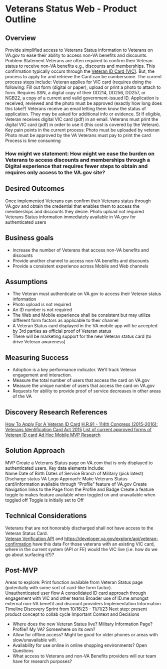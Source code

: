 # Veterans Status Web - Product Outline 
## Overview
Provide simplified access to Veterans Status information to Veterans on VA.gov to ease their ability to access non-VA benefits and discounts.
Problem Statement
Veterans are often required to confirm their Veteran status to receive non-VA benefits e.g., discounts and memberships. This confirmation typically occurs through the [Veteran ID Card (VIC)](https://www.va.gov/records/get-veteran-id-cards/vic/). But, the process to apply for and retrieve the Card can be cumbersome. The current process steps include:
Veteran applies for VIC card (requires doing the following: Fill out form (digital or paper), upload or print a photo to attach to form. Requires SSN, a digital copy of their DD214, DD256, DD257, or NGB22, a copy of a current and valid government-issued ID.
Application is received, reviewed and the photo must be approved (exactly how long does this take?)
Veterans receive an email letting them know the status of application. They may be asked for additional info or evidence.
St If eligible, Veteran receives digital VIC card (pdf) in an email.
Veterans must print the digital VIC card (pdf) in order to use it (this cost is covered by the Veteran).
Key pain points in the current process:
Photo must be uploaded by veteran
Photo must be approved by the VA
Veterans must pay to print the card
Process is time consuming
### How might we statement: How might we ease the burden on Veterans to access discounts and memberships through a Digital experience  that requires fewer steps to obtain and requires only access to the VA.gov site? 

## Desired Outcomes
Once implemented Veterans can confirm their Veterans status through VA.gov and obtain the credential that enables them to access the memberships and discounts they desire. 
Photo upload not required
Veterans Status information immediately available in VA.gov for authenticated users

## Business goals
* Increase the number of Veterans that access non-VA benefits and discounts
* Provide another channel to access non-VA benefits and discounts
* Provide a consistent experience across Mobile and Web channels

## Assumptions
* The Veteran must authenticate on VA.gov to access their Veteran status information
* Photo upload is not required
* An ID number is not required
* The Web and Mobile experience shall be consistent but may utilize different form factors as applicable to their channel
* A Veteran Status card displayed in the VA mobile app will be accepted by 3rd parties as official proof of Veteran status
* There will be marketing support for the new Veteran status card (to drive Veteran awareness)

## Measuring Success
* Adoption is a key performance indicator.  We’ll track Veteran engagement and interaction.
* Measure the total number of users that access the card on VA.gov
* Measure the unique number of users that access the card on VA.gov
* Requests for ability to provide proof of service decreases in other areas of the VA


## Discovery Research References
[How To Apply For A Veteran ID Card](https://www.va.gov/records/get-veteran-id-cards/vic/)
[H.R.91 - 114th Congress (2015-2016): Veterans Identification Card Act 2015](https://www.congress.gov/bill/114th-congress/house-bill/91)
[List of current approved forms of Veteran ID card](https://www.va.gov/records/get-veteran-id-cards/)
[Ad Hoc Mobile MVP Research](https://www.figma.com/file/MxqpGSmpZrG5HlxB9wNoRP/%234270---Veteran-Status-Card?type=whiteboard&node-id=0-1&t=TlC4pL2Syj3rF8sv-0)

## Solution Approach
MVP
Create a Veterans Status page on VA.com that is only displayed to authenticated users.  Key data elements include:  
Name
Date of Birth
Dates of Service
Branch of Military (pick latest)
Discharge status 
VA Logo
Approach:
Make Veterans Status card/information available through “Profile” feature of VA.gov
Create Navigation links to the Page from the Profile and Badge
Create a feature toggle to makes feature available when toggled on and unavailable when toggled off
Toggle is initially set to Off


## Technical Considerations
Veterans that are not honorably discharged shall not have access to the Veteran Status Card.  
[Veteran Verification API](https://developer.va.gov/explore/verification/docs/veteran_verification?version=current) and  https://developer.va.gov/explore/api/veteran-confirmation have this data
For those veterans with an existing VIC card, where in the current system (API or FE) would the VIC live (i.e. how do we go about surfacing it?)?

## Post-MVP
Areas to explore:
Print function available from Veteran Status page (potentially with some sort of card-like form factor).  
Unauthenticated user flow
A consolidated ID card approach through engagement with VIC and other teams
Broader use of ID.me amongst external non-VA benefit and discount providers
Implementation Information
Timeline
Discovery Sprint from  10/16/23 - 11//1/23
Next step: present product concept to collab cycle
Important Context and Decisions
* Where does the new Veteran Status live? Military Information Page? Profile? My VA? Somewhere on its own?
* Allow for offline access? Might be good for older phones or areas with slow/unavailable wifi.
* Availability for use online in online shopping environments?
Open Questions
* What access to Veterans and non-VA Benefits providers will our team have for research purposes?
